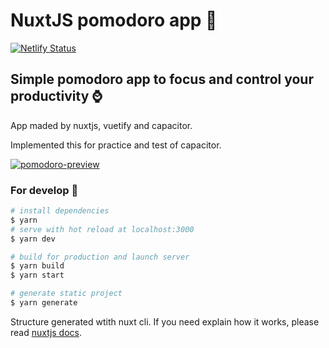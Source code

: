 # NuxtJS pomodoro app :tomato:

[![Netlify Status](https://api.netlify.com/api/v1/badges/d4e62a9f-c505-4c5a-8647-656c5f44716f/deploy-status)](https://app.netlify.com/sites/neketli-pomodoro/deploys)

## Simple pomodoro app to focus and control your productivity :watch:

App maded by nuxtjs, vuetify and capacitor.

Implemented this for practice and test of capacitor.

[![pomodoro-preview](https://user-images.githubusercontent.com/48692866/192950986-82f1a88a-8f8f-45c1-ab29-a1349eb9c17a.gif)](https://neketli-pomodoro.netlify.app/)

### For develop :rocket:

```bash
# install dependencies
$ yarn
# serve with hot reload at localhost:3000
$ yarn dev

# build for production and launch server
$ yarn build
$ yarn start

# generate static project
$ yarn generate
```

Structure generated wtith nuxt cli. If you need explain how it works, please read [nuxtjs docs](https://nuxtjs.org).
